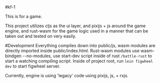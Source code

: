 #kf-1

This is for a game.

This project utilizes cljs as the ui layer, and pixijs + js around the game engine, and rust-wasm for the game logic used in a manner that can be taken out and tested on very easily.

#Development
Everything compiles down into public/js, wasm modules are directly imported inside public/index.html.
Rust-wasm modules use wasm-bindgen --no-modules, use start-dev script inside of rust `/battle-rust` to start a watching compiling script.
Inside of project root, run `lein figwheel dev` to start figwheel server.

Currently, engine is using 'legacy' code using pixijs, js, + rxjs.
